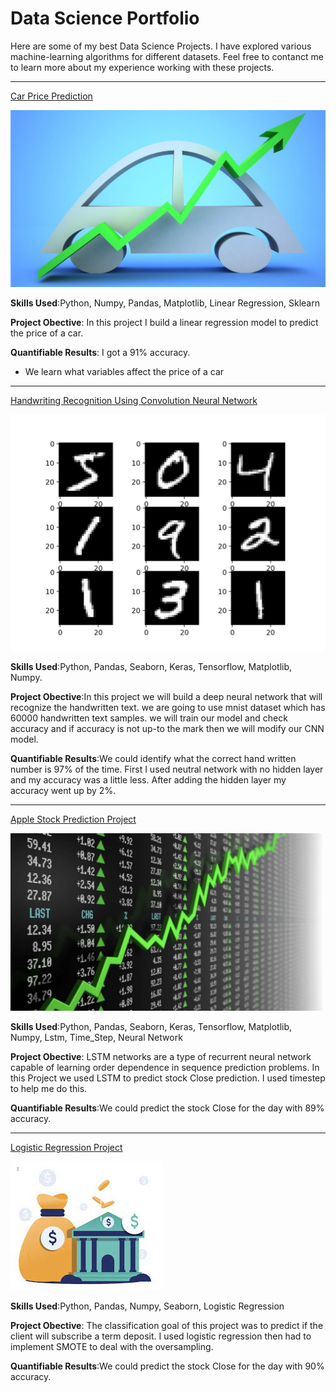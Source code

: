 # Data Science Portfolio

Here are some of my best Data Science Projects. I have explored various machine-learning algorithms for different datasets. Feel free to contanct me to learn more about my experience working with these projects.

***

[Car Price Prediction](https://github.com/Senai538/Car-Price-Prediction)

<img src="images/carprediction.jpeg?raw=true"/>

**Skills Used**:Python, Numpy, Pandas, Matplotlib, Linear Regression, Sklearn

**Project Obective**: In this project I build a linear regression model to predict the price of a car. 

**Quantifiable Results**: I got a 91% accuracy.

- We learn what variables affect the price of a car

***

[Handwriting Recognition Using Convolution Neural Network](https://github.com/Senai538/Handwriting-Recognition-using-DNN)

<img src="images/Neural-MNIST.png?raw=true"/>

**Skills Used**:Python, Pandas, Seaborn, Keras, Tensorflow, Matplotlib, Numpy.

**Project Obective**:In this project we will build a deep neural network that will recognize the handwritten text. we are going to use mnist dataset which has 60000 handwritten text samples. we will train our model and check accuracy and if accuracy is not up-to the mark then we will modify our CNN model.

**Quantifiable Results**:We could identify what the correct hand written number is 97% of the time. First I used neutral network with no hidden layer and my accuracy was a little less. After adding the hidden layer my accuracy went up by 2%.

***

[Apple Stock Prediction Project](https://github.com/Senai538/Apple-Stock-Prediction-)

<img src="images/stock-1.jpeg?raw=true"/>

**Skills Used**:Python, Pandas, Seaborn, Keras, Tensorflow, Matplotlib, Numpy, Lstm, Time_Step, Neural Network

**Project Obective**: LSTM networks are a type of recurrent neural network capable of learning order dependence in sequence prediction problems. In this Project we used LSTM to predict stock Close prediction. I used timestep to help me do this. 

**Quantifiable Results**:We could predict the stock Close for the day with  89% accuracy. 

***

[Logistic Regression Project](https://github.com/Senai538/Logistic-Regression)

<img src="images/Bank.jpeg?raw=true"/>

**Skills Used**:Python, Pandas, Numpy, Seaborn, Logistic Regression

**Project Obective**: The classification goal of this project was to predict if the client will subscribe a term deposit. I used logistic regression then had to implement SMOTE to deal with the oversampling.

**Quantifiable Results**:We could predict the stock Close for the day with  90% accuracy. 

